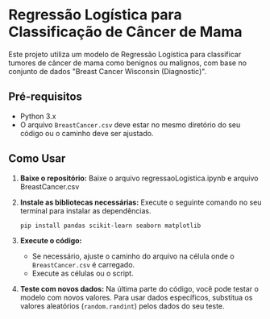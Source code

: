 # Regressão Logística para Classificação de Câncer de Mama

Este projeto utiliza um modelo de Regressão Logística para classificar tumores de câncer de mama como benignos ou malignos, com base no conjunto de dados "Breast Cancer Wisconsin (Diagnostic)".

## Pré-requisitos

* Python 3.x
* O arquivo `BreastCancer.csv` deve estar no mesmo diretório do seu código ou o caminho deve ser ajustado.

## Como Usar

1.  **Baixe o repositório:**
    Baixe o arquivo regressaoLogistica.ipynb e arquivo BreastCancer.csv

2.  **Instale as bibliotecas necessárias:**
    Execute o seguinte comando no seu terminal para instalar as dependências.
    ```bash
    pip install pandas scikit-learn seaborn matplotlib
    ```
    
3.  **Execute o código:**
    * Se necessário, ajuste o caminho do arquivo na célula onde o `BreastCancer.csv` é carregado.
    * Execute as células ou o script.

4.  **Teste com novos dados:**
    Na última parte do código, você pode testar o modelo com novos valores. Para usar dados específicos, substitua os valores aleatórios (`random.randint`) pelos dados do seu teste.
